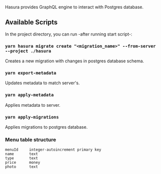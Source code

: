 Hasura provides GraphQL engine to interact with Postgres database.

## Available Scripts

In the project directory, you can run -after running start script-:

### `yarn hasura migrate create "<migration_name>" --from-server --project ./hasura`

Creates a new migration with changes in postgres database schema.

### `yarn export-metadata`

Updates metadata to match server's.

### `yarn apply-metadata`

Applies metadata to server.

### `yarn apply-migrations`

Applies migrations to postgres database.

### Menu table structure

```
menuId     integer-autoincrement primary key
name       text
type       text
price      money
photo      text
```
